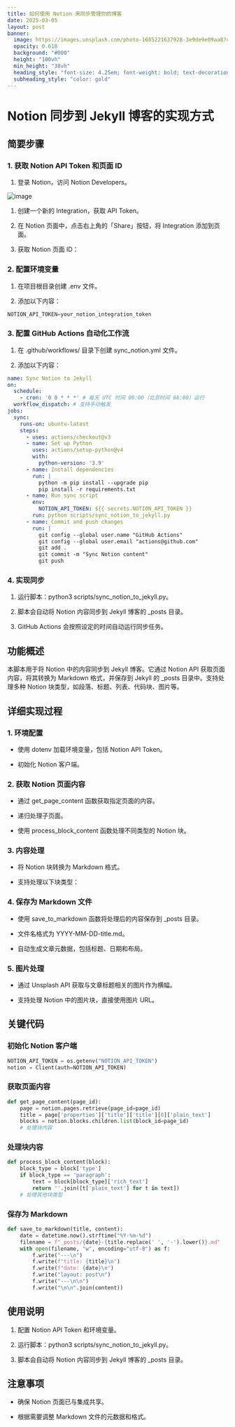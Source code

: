```yaml
---
title: 如何使用 Notion 来同步管理你的博客
date: 2025-03-05
layout: post
banner:
  image: https://images.unsplash.com/photo-1685221637928-3e9de9e09aa8?crop=entropy&cs=tinysrgb&fit=max&fm=jpg&ixid=M3w2OTIwMzJ8MHwxfHJhbmRvbXx8fHx8fHx8fDE3NDExOTkyOTd8&ixlib=rb-4.0.3&q=80&w=1080
  opacity: 0.618
  background: "#000"
  height: "100vh"
  min_height: "38vh"
  heading_style: "font-size: 4.25em; font-weight: bold; text-decoration: underline"
  subheading_style: "color: gold"
---
```


# Notion 同步到 Jekyll 博客的实现方式

## 简要步骤

### 1. 获取 Notion API Token 和页面 ID

1. 登录 Notion，访问 Notion Developers。

![image](https://prod-files-secure.s3.us-west-2.amazonaws.com/a7a0cc5a-89b9-4cda-8686-1fba0ca52f40/d19c1afe-dea5-4312-9333-786b0ba83054/image.png?X-Amz-Algorithm=AWS4-HMAC-SHA256&X-Amz-Content-Sha256=UNSIGNED-PAYLOAD&X-Amz-Credential=ASIAZI2LB4666XV4TLQW%2F20250305%2Fus-west-2%2Fs3%2Faws4_request&X-Amz-Date=20250305T182817Z&X-Amz-Expires=3600&X-Amz-Security-Token=IQoJb3JpZ2luX2VjENH%2F%2F%2F%2F%2F%2F%2F%2F%2F%2FwEaCXVzLXdlc3QtMiJHMEUCIAWxzpgZ%2BW1Z6K6ccSMswRuhiQRFGHZxr9SomfN9x6YkAiEAr127Eir6hDjzknDL%2BpiQgMkXtAthk3EUHZFURS5nMf4q%2FwMIGhAAGgw2Mzc0MjMxODM4MDUiDGuypuxNBxn5n18xrircAxNFeCgHuubWkKOW2y95VdDuPWJj4anr8LCMwPa0fsZcu798ZKokgFFWH4lOuMmDxToghRzjP%2Fk5xVnZpTVPE85Y9BfVI2BXC0ctEEkAlUb2dG%2FNZuj3MAddxnnNBVOcZNPSVT8vycvF6bur9P2M%2B6Rr4mb3J66GjnrjBq8JIlGJksGiGe8dAsl0po%2B%2F6qDWWNvPrzDEfy1QGzxD1u%2BH7E3C%2B32xtACXEDo%2BiiB2gIqYY6H209flctVAVJd1HwqJ4tCzk4ckz6u5C1JwEKhG9sLv4oOPHffpf4dr1A0gSB8aSvuhSwg2dU2xkinjGj8SJzMW4BLJ2FQvpUl48KIQpJTSXy9pktqHvCK0ABc6HliyD9eZBN%2Bo4vORMZTXrS89iyI%2FnGmChcyQIiDOYJPCpzJtuwGBf8uLGbrVcCOK9KeZV62Ty3Cosqa0k69Siixk7HM6hwR586BvPNP7JzUgXr3zJalAt4Pj7YR5Cl9HdjhVXDzVT%2FPAfkNi3QbQmhnK2xCTYA08YigimeRaaIVm0AvmZLxP47BVUTPpo92a36SU4GWSAXdsDg9GsRJ6BuFjLtqbl2ARfhaJVjYfjE6Fu7z%2BNssMZteHp3PBg0B%2FMStXkJh4GjpVc65UI7vCMOyDor4GOqUBxWZ%2BRA3oxThPRfGwsssmLOl6%2FPV0J9EXB64%2FK9IR5yrhIprry7Em2WV%2FwTirFkjsp3pL%2B%2FTN8HKR04MLHlEorDeYShNGk3rkGb8O%2Bels%2FSKddp6c7vfnItcfaDPO9jd5n8GO6FTC7KROsGsjS%2FL5wOdccwTZrNfU0tF82NkTtq8As6q3Oeipt1KOFRYXXFTaikVnoVexNv8Vtk565Z9fQnq8gr7L&X-Amz-Signature=9dead97194a03b3ed186f590229b49c8b7381b85a9459309bd18ee2822fca6f4&X-Amz-SignedHeaders=host&x-id=GetObject)

1. 创建一个新的 Integration，获取 API Token。

1. 在 Notion 页面中，点击右上角的「Share」按钮，将 Integration 添加到页面。

1. 获取 Notion 页面 ID：


### 2. 配置环境变量

1. 在项目根目录创建 .env 文件。

1. 添加以下内容：

```javascript
NOTION_API_TOKEN=your_notion_integration_token
```

### 3. 配置 GitHub Actions 自动化工作流

1. 在 .github/workflows/ 目录下创建 sync_notion.yml 文件。

1. 添加以下内容：

```yaml
name: Sync Notion to Jekyll
on:
  schedule:
    - cron: '0 0 * * *' # 每天 UTC 时间 00:00（北京时间 08:00）运行
  workflow_dispatch: # 支持手动触发
jobs:
  sync:
    runs-on: ubuntu-latest
    steps:
      - uses: actions/checkout@v3
      - name: Set up Python
        uses: actions/setup-python@v4
        with:
          python-version: '3.9'
      - name: Install dependencies
        run: |
          python -m pip install --upgrade pip
          pip install -r requirements.txt
      - name: Run sync script
        env:
          NOTION_API_TOKEN: ${{ secrets.NOTION_API_TOKEN }}
        run: python scripts/sync_notion_to_jekyll.py
      - name: Commit and push changes
        run: |
          git config --global user.name "GitHub Actions"
          git config --global user.email "actions@github.com"
          git add .
          git commit -m "Sync Notion content"
          git push
```

### 4. 实现同步

1. 运行脚本：python3 scripts/sync_notion_to_jekyll.py。

1. 脚本会自动将 Notion 内容同步到 Jekyll 博客的 _posts 目录。

1. GitHub Actions 会按照设定的时间自动运行同步任务。

## 功能概述

本脚本用于将 Notion 中的内容同步到 Jekyll 博客。它通过 Notion API 获取页面内容，将其转换为 Markdown 格式，并保存到 Jekyll 的 _posts 目录中。支持处理多种 Notion 块类型，如段落、标题、列表、代码块、图片等。

## 详细实现过程

### 1. 环境配置

- 使用 dotenv 加载环境变量，包括 Notion API Token。

- 初始化 Notion 客户端。

### 2. 获取 Notion 页面内容

- 通过 get_page_content 函数获取指定页面的内容。

- 递归处理子页面。

- 使用 process_block_content 函数处理不同类型的 Notion 块。

### 3. 内容处理

- 将 Notion 块转换为 Markdown 格式。

- 支持处理以下块类型：


### 4. 保存为 Markdown 文件

- 使用 save_to_markdown 函数将处理后的内容保存到 _posts 目录。

- 文件名格式为 YYYY-MM-DD-title.md。

- 自动生成文章元数据，包括标题、日期和布局。

### 5. 图片处理

- 通过 Unsplash API 获取与文章标题相关的图片作为横幅。

- 支持处理 Notion 中的图片块，直接使用图片 URL。

## 关键代码

### 初始化 Notion 客户端

```python
NOTION_API_TOKEN = os.getenv("NOTION_API_TOKEN")
notion = Client(auth=NOTION_API_TOKEN)
```

### 获取页面内容

```python
def get_page_content(page_id):
    page = notion.pages.retrieve(page_id=page_id)
    title = page['properties']['title']['title'][0]['plain_text']
    blocks = notion.blocks.children.list(block_id=page_id)
    # 处理块内容
```

### 处理块内容

```python
def process_block_content(block):
    block_type = block['type']
    if block_type == 'paragraph':
        text = block[block_type]['rich_text']
        return ''.join([t['plain_text'] for t in text])
    # 处理其他块类型
```

### 保存为 Markdown

```python
def save_to_markdown(title, content):
    date = datetime.now().strftime("%Y-%m-%d")
    filename = f"_posts/{date}-{title.replace(' ', '-').lower()}.md"
    with open(filename, "w", encoding="utf-8") as f:
        f.write("---\n")
        f.write(f"title: {title}\n")
        f.write(f"date: {date}\n")
        f.write("layout: post\n")
        f.write("---\n\n")
        f.write("\n\n".join(content))
```

## 使用说明

1. 配置 Notion API Token 和环境变量。

1. 运行脚本：python3 scripts/sync_notion_to_jekyll.py。

1. 脚本会自动将 Notion 内容同步到 Jekyll 博客的 _posts 目录。

## 注意事项

- 确保 Notion 页面已与集成共享。

- 根据需要调整 Markdown 文件的元数据和格式。